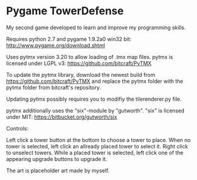 # Pygame TowerDefense

My second game developed to learn and improve my programming skills.

Requires python 2.7 and pygame 1.9.2a0 win32 bit: http://www.pygame.org/download.shtml

Uses pytmx version 3.20 to allow loading of .tmx map files. pytmx is licensed under LGPL v3:  https://github.com/bitcraft/PyTMX

To update the pytmx library, download the newest build from https://github.com/bitcraft/PyTMX and replace the pytmx folder
with the pytmx folder from bitcraft's repository.
 
Updating pytmx possibly requires you to modifiy the tilerenderer.py file.

pytmx additionally uses the "six"-module by "gutworth". "six" is licensed under MIT: https://bitbucket.org/gutworth/six


Controls:

Left click a tower button at the bottom to choose a tower to place. When no tower is selected, left click an allready placed tower to select it.
Right click to unselect towers. While a placed tower is selected, left click one of the appearing upgrade buttons to upgrade it.

The art is placeholder art made by myself.